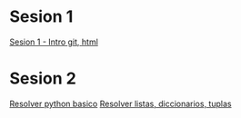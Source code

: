 # Sesion 1
[Sesion 1 - Intro git, html](https://github.com/adsoftsito/solucion_problemas/blob/main/sesion1_intro_sol_problemas.pdf)

# Sesion 2
[Resolver python basico](https://github.com/adsoftsito/python/blob/master/w2/slides_python_w2.pdf)
[Resolver listas, diccionarios, tuplas](https://github.com/adsoftsito/python/blob/master/w3/slides_python_w3.pdf)
